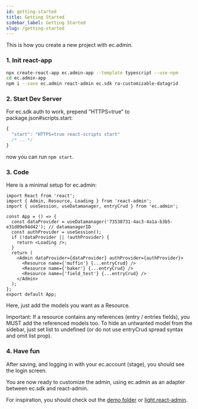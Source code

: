 ```yaml
---
id: getting-started
title: Getting Started
sidebar_label: Getting Started
slug: /getting-started
---
```


This is how you create a new project with ec.admin.

### 1. Init react-app

```sh
npx create-react-app ec.admin-app --template typescript --use-npm
cd ec.admin-app
npm i --save ec.admin react-admin ec.sdk ra-customizable-datagrid
```

### 2. Start Dev Server

For ec.sdk auth to work, prepend "HTTPS=true" to package.json#scripts.start:

```js
{
  "start": "HTTPS=true react-scripts start"
  /* .. */
}
```

now you can run `npm start`.

### 3. Code

Here is a minimal setup for ec.admin:

```tsx
import React from 'react';
import { Admin, Resource, Loading } from 'react-admin';
import { useSession, useDatamanager, entryCrud } from 'ec.admin';

const App = () => {
  const dataProvider = useDatamanager('73538731-4ac3-4a1a-b3b5-e31d09e94d42'); // datamanagerID
  const authProvider = useSession();
  if (!dataProvider || !authProvider) {
    return <Loading />;
  }
  return (
    <Admin dataProvider={dataProvider} authProvider={authProvider}>
      <Resource name={'muffin'} {...entryCrud} />
      <Resource name={'baker'} {...entryCrud} />
      <Resource name={'field_test'} {...entryCrud} />
    </Admin>
  );
};
export default App;
```

Here, just add the models you want as a Resource.

Important: If a resource contains any references (entry / entries fields), you MUST add the referenced models too. To hide an untwanted model from the sidebar, just set list to undefined (or do not use entryCrud spread syntax and omit list prop).

### 4. Have fun

After saving, and logging in with your ec.account (stage), you should see the login screen.

You are now ready to customize the admin, using ec.admin as an adapter between ec.sdk and react-admin.

For inspiration, you should check out the [demo folder](https://github.com/entrecode/ec.admin/tree/develop/demo) or [light.react-admin](https://github.com/entrecode/light.react-admin/blob/develop/src/App.tsx).
